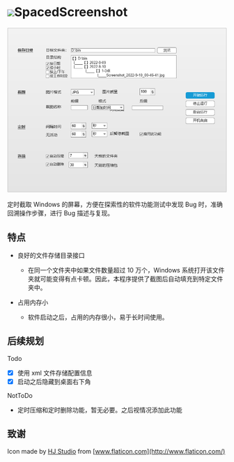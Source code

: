 ﻿# ![](./Resources/AppIcon.ico)SpacedScreenshot



![SpacedScreenshot](./assets/SpacedScreenshot.png)



定时截取 Windows 的屏幕，方便在探索性的软件功能测试中发现 Bug 时，准确回溯操作步骤，进行 Bug 描述与复现。


## 特点

- 良好的文件存储目录接口
    - 在同一个文件夹中如果文件数量超过 10 万个，Windows 系统打开该文件夹就可能变得有点卡顿。因此，本程序提供了截图后自动填充到特定文件夹中。

- 占用内存小
    - 软件启动之后，占用的内存很小，易于长时间使用。

## 后续规划

Todo

- [x] 使用 xml 文件存储配置信息
- [x] 启动之后隐藏到桌面右下角

NotToDo

- 定时压缩和定时删除功能，暂无必要。之后视情况添加此功能



## 致谢

Icon made by [HJ Studio](https://www.flaticon.com/authors/hj-studio) from [www.flaticon.com](http://www.flaticon.com/)

